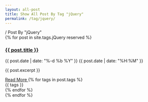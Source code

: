 ```yaml
---
layout: all-post
title: Show All Post By Tag "jQuery"
permalink: /tag/jquery/
---
```

<div class="eight wide column">
	<div class="ui segment">
	<div class="ui breadcrumb">
		<a href="/allpost/" class="section"><i class="fa fa-home"></i></a>
		<span class="divider">/</span>
		<span class="active section">Post By "jQuery"</span>
	</div>
	</div>
    {% for post in site.tags.jQuery reserved %}
            <div class="ui segment divided items left aligned">
              <div class="item">
                <div class="content">
                  <h3><a href="{{ post.url | prepend: site.baseurl }}" class="header">{{ post.title }}</a></h3>
                  <div class="meta">
                    <div class="cinema"><i class="fa fa-calendar"></i> {{ post.date | date: "%-d %b %Y" }} <i class="fa fa-clock-o"></i> {{ post.date | date: "%H:%M" }}</div>
                  </div>
                  <div class="ui horizontal divider"><i class="fa fa-github-square" style="font-size: 2em;"></i></div>
                  <div class="description">
                    <p>{{ post.excerpt }}</p>
                  </div>
                  <div class="extra">
                    <a href="{{ post.url | prepend: site.baseurl }}" class="ui right floated primary button">
                      Read More <i class="fa fa-chevron-right"></i>
                    </a>
                    {% for tags in post.tags %}
                    <div class="ui label"><i class="fa fa-tag"></i> {{ tags }}</div>
                    {% endfor %}
                  </div>
                </div>
              </div>
            </div>
    {% endfor %}
</div>